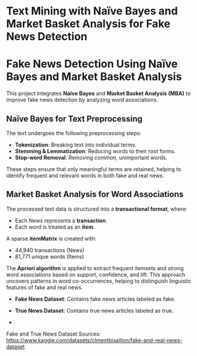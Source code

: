 # Text Mining with Naïve Bayes and Market Basket Analysis for Fake News Detection


# Fake News Detection Using Naïve Bayes and Market Basket Analysis

This project integrates **Naïve Bayes** and **Market Basket Analysis (MBA)** to improve fake news detection by analyzing word associations.

## Naïve Bayes for Text Preprocessing
The text undergoes the following preprocessing steps:
- **Tokenization**: Breaking text into individual terms.
- **Stemming & Lemmatization**: Reducing words to their root forms.
- **Stop-word Removal**: Removing common, unimportant words.

These steps ensure that only meaningful terms are retained, helping to identify frequent and relevant words in both fake and real news.

## Market Basket Analysis for Word Associations
The processed text data is structured into a **transactional format**, where:
- Each News represents a **transaction**.
- Each word is treated as an **item**.

A sparse **itemMatrix** is created with:
- 44,940 transactions (News)
- 81,771 unique words (Items)

The **Apriori algorithm** is applied to extract frequent itemsets and strong word associations based on support, confidence, and lift. This approach uncovers patterns in word co-occurrences, helping to distinguish linguistic features of fake and real news.



- **Fake News Dataset**: Contains fake news articles labeled as fake.
- **True News Dataset**: Contains true news articles labeled as true.

- 
Fake and True News Dataset Sources: https://www.kaggle.com/datasets/clmentbisaillon/fake-and-real-news-dataset
